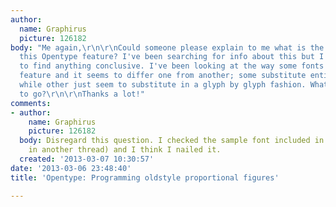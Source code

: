 ```yaml
---
author:
  name: Graphirus
  picture: 126182
body: "Me again,\r\n\r\nCould someone please explain to me what is the way to program
  this Opentype feature? I've been searching for info about this but I cannot seem
  to find anything conclusive. I've been looking at the way some fonts implement this
  feature and it seems to differ one from another; some substitute entire classes
  while other just seem to substitute in a glyph by glyph fashion. What is the way
  to go?\r\n\r\nThanks a lot!"
comments:
- author:
    name: Graphirus
    picture: 126182
  body: Disregard this question. I checked the sample font included in FL (as suggested
    in another thread) and I think I nailed it.
  created: '2013-03-07 10:30:57'
date: '2013-03-06 23:48:40'
title: 'Opentype: Programming oldstyle proportional figures'

---
```

